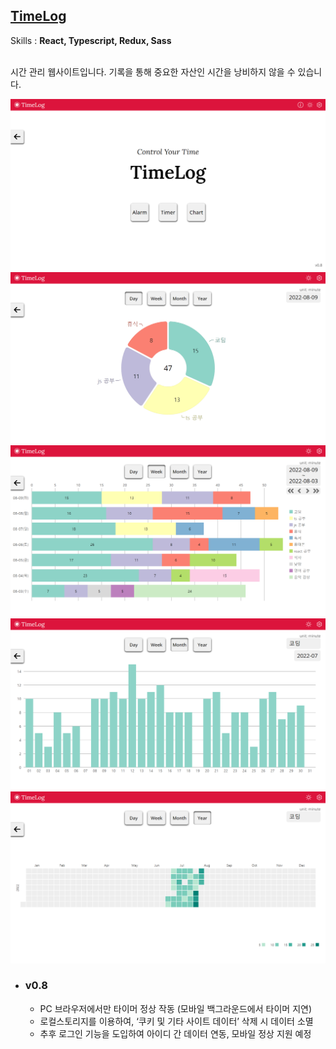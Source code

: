## [TimeLog](https://saramkim.github.io/time-log/)

Skills : **React, Typescript, Redux, Sass** <br></br>

시간 관리 웹사이트입니다. 기록을 통해 중요한 자산인 시간을 낭비하지 않을 수 있습니다.

![main](src/images/timelog-main.png)
![day](src/images/day-chart.png)
![week](src/images/week-chart.png)
![month](src/images/month-chart.png)
![year](src/images/year-chart.png)

- ### v0.8
  - PC 브라우저에서만 타이머 정상 작동 (모바일 백그라운드에서 타이머 지연)
  - 로컬스토리지를 이용하여, ‘쿠키 및 기타 사이트 데이터’ 삭제 시 데이터 소멸
  - 추후 로그인 기능을 도입하여 아이디 간 데이터 연동, 모바일 정상 지원 예정
